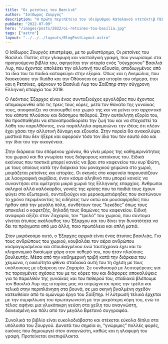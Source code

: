 ```yaml
---
title: "Οι ρετσίνες του Βασιλιά"
author: "Ισίδωρος Ζουργός"
description: "Η πρώτη περιπέτεια του ιδιόρυθμου Καταλανού ντετέκτιβ Πέπε Καρβάλιο που θα ταξιδέψει τον αναγνώστη στην Βαρκελώνη αλλά και στο Άμαστερνατμ."
pubDate: "2022-07-09"
hero: "/images/posts/2022/oi-retsines-tou-basilia.jpg"
tags: ["astro"]
layout: "../../../layouts/BlogPostLayout.astro"
---
```


Ο Ισίδωρος Ζουργός επιστρέφει, με το μυθιστόρημα, Οι ρετσίνες του Βασιλιά. Πιστός στην γλαφυρή και νοσταλγική γραφή, που γνωρίσαμε στα προηγούμενα βιβλία του, αφηγείται την ιστορία ενός “σύγχρονου” Βασιλιά Λυρ, που έχοντας απολέσει την αλλοτινή του εξουσία, αποδιωγμένος από τα ίδια του τα παιδιά καταφεύγει στην εξορία. Όπως και η Ανεμώλια, που διασκεύασε την Ιλιάδα και την Οδύσσεια σε μια ιστορία του σήμερα, έτσι και η Ρετσίνες, φέρνουν το Βασιλιά Λυρ του Σαίξπηρ στην σύγχρονη Ελληνική επαρχία του 2019.

O Λεόντιος Έξαρχος είναι ένας συνταξιούχος εργολάβος που έχοντας απομακρυνθεί από τις τρεις τους κόρες, μετά τον θάνατο της γυναίκας τους, αποφασίζει να αποσυρθεί στο χωριό της και να μείνει στο αρχοντικό του κάποτε πλούσιου και διάσημου πεθερού. Στην αυτόκλητη εξορία του, θα προσπαθήσει να επαναπροσδιορίσει την ζωή του και να στοχαστεί τα λάθη του παρελθόντος, ενώ παράλληλα αφομοιώνει την ιδέας ότι πλέον έχει χάσει την αλλοτινή δύναμη και εξουσία. Στην πορεία θα ανακαλύψει μυστικά που δεν ήξερε και αφορούν τόσο τον ίδιο του τον εαυτό όσο και την ίδια του την οικογένεια. 

Στην διάρκεια του επόμενου χρόνου, θα γίνει μέρος της καθημερινότητας του χωριού και θα γνωρίσει τους διάφορους κατοίκους του. Ειδικά εκείνους που τακτικά μπορεί κανείς να βρει στο καφενείου του κυρ΄Φώτη, με τους οποίους κατά την διάρκεια του μοναχικού χειμώνα στο χωριό, μοιράζεται ρετσίνες και ιστορίες. Οι σκηνές στο καφενείο παρουσιάζουν με λαογραφική ακρίβεια, έναν κόσμο αληθινό που μπορεί κανείς να συναντήσει στα αμέτρητα μικρά χωριά της Ελληνικής επαρχίας. Άνθρωποι σκληροί αλλά καλόκαρδοι, γονείς της κρίσης που τα παιδιά τους έχουν φύγει στο εξωτερικό, συνταξιούχοι και μεροκαματιάρηδες που σκοτώνουν το χρόνο περιμένοντας τις ειδήσεις των οκτώ και μουσαφίρηδες που ήρθαν από την μεγάλη πόλη, συνθέτουν τους “λεκέδες” όπως τους αποκαλεί ο καφετζής, δηλαδή τους θαμώνες του καφενείου. Ειδική αναφορά αξίζει στον Ζαχαρία, τον “τρελό” του χωριού, που σύντομα γίνεται άτυπος ακόλουθος του Έξαρχου και του δίνει την δυνατότητα να δει τα πράγματα από μια άλλη, ποιο πρωτόλεια και απλή ματιά.

Στον μικρόκοσμο αυτό, ο Έξαρχος αρχικά είναι ένας άτυπος βασιλιάς. Για τους ανθρώπους του χωριού, κουβαλάει τον αέρα ανθρώπου κοσμογυρισμένου και σπουδαγμένου ενώ ταυτόχρονα έχει και το κληρονομικό δικαίωμα χάρη στον πεθερό του, που ήταν πλούσιος βουλευτής. Μέσα από την καθημερινή τριβή κατά την διάρκεια του χειμώνα, η οικειότητα φθίνει σταδιακά αυτή του τη σχέση με τους υπόλοιπους με εξαίρεση τον Ζαχαρία. Σε συνδυασμό με λεπτομέρειες για τις ταραγμένες σχέσεις του με τις κόρες του και διάφορες αποκαλύψεις για το παρελθόν της γυναίκας και του πεθερού του, σταδιακά βλέπουμε τον Βασιλιά Λυρ της ιστορίας μας να σπρώχνεται προς την τρέλα και τελικά στην περιπλάνηση στα βουνά, σε μια σκηνή βγαλμένη σχεδόν κατευθείαν από το ομώνυμο έργο του Σαίξπηρ. Η λύτρωσή τελικά έρχεται με την συμφιλίωση του πρωταγωνιστή με την μικρότερη κόρη του, ενώ το τέλος αφήνει μια γλυκόπικρη γεύση στα χείλη του αναγνώστη, δανεισμένη και πάλι από τον μεγάλο Βρετανό συγγραφέα.

Συνολικά το βιβλίο είναι ευκολοδιάβαστο και στέκεται εύκολα δίπλα στα υπόλοιπα του Ζουργού. Δυνατά του σημεία οι, “γνώριμες” πολλές φορές, εικόνες που δημιουργεί στον αναγνώστη, καθώς και η γλαφυρή του γραφή. 
Προτείνεται ανεπιφύλακτα. 
